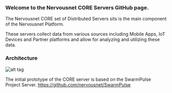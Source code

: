 
### Welcome to the Nervousnet CORE Servers GitHub page.

The Nervousnet CORE set of Distributed Servers sits is the main component of the Nervousnet Platform. 

These servers collect data from various sources including Mobile Apps, IoT Devices and Partner platforms and allow for analyzing and utilizing these data.


### Architecture<br>
![alt tag](https://github.com/nervousnet/nervousnet-android/blob/master/Resources/Images/Others/ppt_screens/Slide3.jpg)

The initial prototype of the CORE server is based on the SwarmPulse Project Server.
https://github.com/nervousnet/SwarmPulse



<br>
